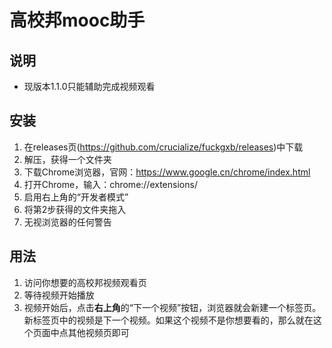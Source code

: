# 高校邦mooc助手

## 说明

- 现版本1.1.0只能辅助完成视频观看

## 安装

1. 在releases页(https://github.com/crucialize/fuckgxb/releases)中下载
2. 解压，获得一个文件夹
3. 下载Chrome浏览器，官网：https://www.google.cn/chrome/index.html
4. 打开Chrome，输入：chrome://extensions/
5. 启用右上角的“开发者模式”
6. 将第2步获得的文件夹拖入
7. 无视浏览器的任何警告

## 用法

1. 访问你想要的高校邦视频观看页
2. 等待视频开始播放
3. 视频开始后，点击**右上角**的“下一个视频”按钮，浏览器就会新建一个标签页。新标签页中的视频是下一个视频。如果这个视频不是你想要看的，那么就在这个页面中点其他视频页即可